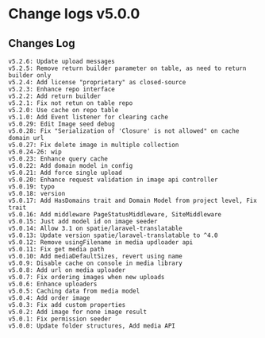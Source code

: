 # Change logs v5.0.0


## Changes Log 
    v5.2.6: Update upload messages
    v5.2.5: Remove return builder parameter on table, as need to return builder only
    v5.2.4: Add license "proprietary" as closed-source
    v5.2.3: Enhance repo interface 
    v5.2.2: Add return builder
    v5.2.1: Fix not retun on table repo
    v5.2.0: Use cache on repo table
    v5.1.0: Add Event listener for clearing cache
    v5.0.29: Edit Image seed debug
    v5.0.28: Fix "Serialization of 'Closure' is not allowed" on cache domain url
    v5.0.27: Fix delete image in multiple collection
    v5.0.24-26: wip
    v5.0.23: Enhance query cache 
    v5.0.22: Add domain model in config
    v5.0.21: Add force single upload
    v5.0.20: Enhance request validation in image api controller
    v5.0.19: typo
    v5.0.18: version
    v5.0.17: Add HasDomains trait and Domain Model from project level, Fix trait
    v5.0.16: Add middleware PageStatusMiddleware, SiteMiddleware
    v5.0.15: Just add model id on image seeder 
    v5.0.14: Allow 3.1 on spatie/laravel-translatable
    v5.0.13: Update version spatie/laravel-translatable to ^4.0
    v5.0.12: Remove usingFilename in media updloader api
    v5.0.11: Fix get media path
    v5.0.10: Add mediaDefaultSizes, revert using name
    v5.0.9: Disable cache on console in media library
    v5.0.8: Add url on media uploader
    v5.0.7: Fix ordering images when new uploads
    v5.0.6: Enhance uploaders
    v5.0.5: Caching data from media model
    v5.0.4: Add order image 
    v5.0.3: Fix add custom properties
    v5.0.2: Add image for none image result
    v5.0.1: Fix permission seeder
    v5.0.0: Update folder structures, Add media API